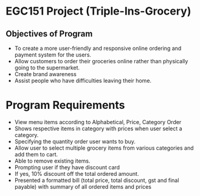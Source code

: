 # EGC151 Project (Triple-Ins-Grocery)

## Objectives of Program
* To create a more user-friendly and responsive online ordering and payment system for the users.
* Allow customers to order their groceries online rather than physically going to the supermarket.
* Create brand awareness
* Assist people who have difficulties leaving their home.

# Program Requirements
* View menu items according to Alphabetical, Price, Category Order
* Shows respective items in category with prices when user select a category.
* Specifying the quantity order user wants to buy.
* Allow user to select multiple grocery items from various categories and add them to cart.
* Able to remove existing items.
* Prompting user if they have discount card
* If yes, 10% discount off the total ordered amount.
* Presented a formatted bill (total price, total discount, gst and final payable) with summary of all ordered items and prices

